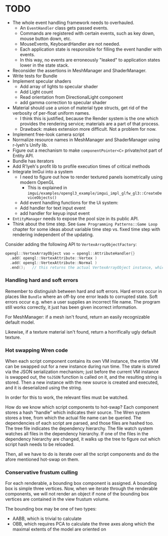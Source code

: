 
# TODO

* The whole event handling framework needs to overhauled.
  * An `EventHandler` class gets passed events.
  * Commands are registered with certain events, such as key down, mouse button down, etc.
  * MouseEvents, KeyboardHandler are not needed.
  * Each application state is responsible for filling the event handler with events.
  * In this way, no events are erroneously "leaked" to application states lower in the state stack.
* Reconsider the assertions in MeshManager and ShaderManager.
* Write tests for Bundle
* Implement specular shaders
  * Add array of lights to specular shader
  * Add Light count
  * Read orientation from DirectionalLight component
  * add gamma correction to specular shader
* Material should use a union of material type structs, get rid of the verbosity of per-float uniform names.
  * I think this is justified, because the Render system is the one which provides the rendering service; materials are a part of that process.
  * Drawback: makes extension more difficult. Not a problem for now.
* Implement free-look camera script
* Normalize resource names in MeshManager and ShaderManager using r-lyeh's Unify lib.
* Figure out a mechanism to make `componentPointer<C>` private/not part of Entity API.
* Bundle has iterators
* Add R'lyeh's profit lib to profile execution times of critical methods
* Integrate ImGui into a system
  * I need to figure out how to render textured panels isometrically using modern OpenGL
    * This is explained in `imgui/examples/opengl3_example/imgui_impl_glfw_gl3::CreateDeviceObjects()`
  * Add event handling functions for the Ui system:
  * Add handler for text input event
  * add handler for keyup input event
* `EntityManager` needs to expose the pool size in its public API.
* Think about the time step. See `Game Programming Patterns::Game Loop` chapter for some ideas about variable time step vs. fixed time step with rendering independent of the updating.

Consider adding the following API to `VertexArrayObjectFactory`:

```cpp
opengl::VertexArrayObject vao = opengl::AttributeHandler{}
  .add( opengl::VertexAttribute::Vertex )
  .add( opengl::VertexAttribute::Normal )
  .end();   // this returns the actual VertexArrayObject instance, which gets moved into vao
``` 

### Handling hard and soft errors

Remember to distinguish between hard and soft errors. Hard errors occur in places like `Bundle` where an off-by one error leads to corrupted state. Soft errors occur e.g. when a user supplies an incorrect file name. The program still works correctly, it just has been given incorrect information.

For MeshManager: if a mesh isn't found, return an easily recognizable default model.

Likewise, if a texture material isn't found, return a horrifically ugly default texture.

### Hot swapping Wren code

When each script component contains its own VM instance, the entire VM can be swapped out for a new instance during run time. The state is stored via the JSON serialization mechanism; just before the current VM instance is swapped out, the `toJSON` function is called on it, and the resulting string is stored. Then a new instance with the new source is created and executed, and it is deserialized using the string.

In order for this to work, the relevant files must be watched.

How do we know which script components to hot-swap? Each component stores a hash "handle" which indicates their source. The Wren system stores a tree, from which the actual file name can be queried. The dependencies of each script are parsed, and those files are hashed too. The tree file indicates the dependency hierarchy. The file watch system watches all files in the dependency hierarchy. If one of the files in the dependency hierarchy are changed, it walks up the tree to figure out which script hash needs to be reloaded.

Then, all we have to do is iterate over all the script components and do the afore mentioned hot-swap on them.

### Conservative frustum culling

For each renderable, a bounding box component is assigned. A bounding box is simple three vertices. Now, when we iterate through the renderable components, we will not render an object if none of the bounding box vertices are contained in the view frustum volume.

The bounding box may be one of two types:
* AABB, which is trivial to calculate
* OBB, which requires PCA to calculate the three axes along which the maximal extents of the model are oriented on
